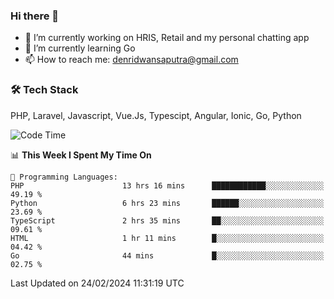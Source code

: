### Hi there 👋

- 🔭 I’m currently working on HRIS, Retail and my personal chatting app
- 🌱 I’m currently learning Go
- 📫 How to reach me: denridwansaputra@gmail.com


### 🛠 Tech Stack
PHP, Laravel, Javascript, Vue.Js, Typescipt, Angular, Ionic, Go, Python


<!--START_SECTION:waka-->
![Code Time](http://img.shields.io/badge/Code%20Time-4%2C266%20hrs%2059%20mins-blue)

📊 **This Week I Spent My Time On** 

```text
💬 Programming Languages: 
PHP                      13 hrs 16 mins      ████████████░░░░░░░░░░░░░   49.19 % 
Python                   6 hrs 23 mins       ██████░░░░░░░░░░░░░░░░░░░   23.69 % 
TypeScript               2 hrs 35 mins       ██░░░░░░░░░░░░░░░░░░░░░░░   09.61 % 
HTML                     1 hr 11 mins        █░░░░░░░░░░░░░░░░░░░░░░░░   04.42 % 
Go                       44 mins             █░░░░░░░░░░░░░░░░░░░░░░░░   02.75 % 
```


 Last Updated on 24/02/2024 11:31:19 UTC
<!--END_SECTION:waka-->
